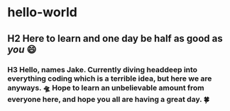 # hello-world
## H2 Here to learn and one day be half as good as *you* :smile:
### H3 Hello, names Jake. Currently diving headdeep into everything coding which is a terrible idea, but here we are anyways. 🛸 Hope to learn an unbelievable amount from everyone here, and hope you all are having a great day. 🍀
